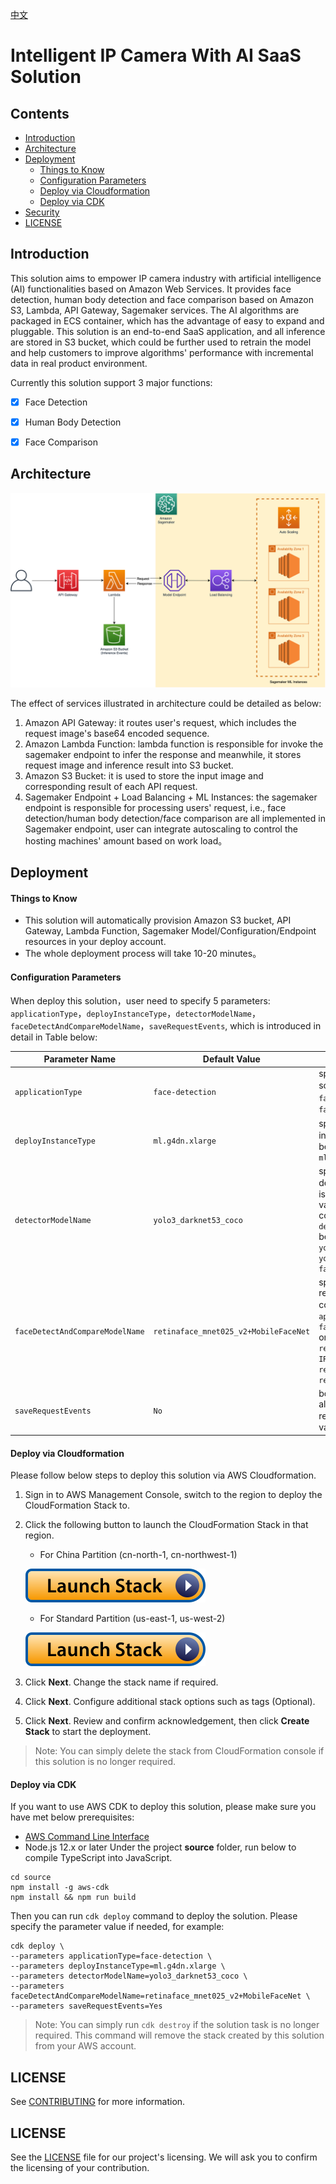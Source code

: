 [中文](./README_CN.md)

# Intelligent IP Camera With AI SaaS Solution

## Contents
* [Introduction](#Introduction)
* [Architecture](#Architecture)
* [Deployment](#Deployment)
  * [Things to Know](#Things-to-know)
  * [Configuration Parameters](#Configuration-Parameters)
  * [Deploy via Cloudformation](#Deploy-via-Cloudformation)
  * [Deploy via CDK](#Deploy-via-CDK)
* [Security](#Security)
* [LICENSE](#LICENSE)

## Introduction
This solution aims to empower IP camera industry with artificial intelligence (AI) functionalities based on Amazon Web Services.
It provides face detection, human body detection and face comparison based on Amazon S3, Lambda, API Gateway, 
Sagemaker services. The AI algorithms are packaged in ECS container, which has the advantage of easy to 
expand and pluggable. This solution is an end-to-end SaaS application, and all inference are stored in S3 bucket, which could 
be further used to retrain the model and help customers to improve algorithms' performance with incremental data in real product environment.


Currently this solution support 3 major functions:
- [x] Face Detection
- [x] Human Body Detection
- [x] Face Comparison


## Architecture
![IPC_AI_SaaS_Architecture](architecture.png)

The effect of services illustrated in architecture could be detailed as below:
1. Amazon API Gateway: it routes user's request, which includes the request image's base64 encoded sequence. 
1. Amazon Lambda Function: lambda function is responsible for invoke the sagemaker endpoint to infer the response and meanwhile, it stores request image and inference result into S3 bucket.
1. Amazon S3 Bucket: it is used to store the input image and corresponding result of each API request.
1. Sagemaker Endpoint + Load Balancing + ML Instances: the sagemaker endpoint is responsible for processing users' request, i.e., face detection/human body detection/face comparison are all implemented in Sagemaker endpoint, user can integrate autoscaling to control the hosting machines' amount based on work load。


## Deployment

#### Things to Know

- This solution will automatically provision Amazon S3 bucket, API Gateway, Lambda Function, Sagemaker Model/Configuration/Endpoint resources in your deploy account.
- The whole deployment process will take 10-20 minutes。

#### Configuration Parameters

When deploy this solution，user need to specify 5 parameters: `applicationType`，`deployInstanceType`，`detectorModelName`，`faceDetectAndCompareModelName`，`saveRequestEvents`, which is introduced in detail in Table below:

| Parameter Name                | Default Value                                             | Description                                                                                     |
|---------------------------|-----------------------------------------------------|-------------------------------------------------------------------------------------------------|
| `applicationType`       | `face-detection`  | specify the service type of this solution，the value should be one of `face-detection`，`body-detection`， `face-comparison`|
| `deployInstanceType`     | `ml.g4dn.xlarge`  | specify the machine of hosting inference service，the value should be one of  `ml.m5.xlarge`, `ml.g4dn.xlarge` |
| `detectorModelName`     | `yolo3_darknet53_coco`  | specify the detector name of face detection or human body detection，it is worth to mentioning that it is only valid when `applicationType` is configured as `face-detection` or `body-detection`, the detector name should be one of `ssd_512_resnet50_v1_coco`, `yolo3_darknet53_coco`, `yolo3_mobilenet1.0_coco`, `faster_rcnn_fpn_resnet101_v1d_coco` |
| `faceDetectAndCompareModelName`     | `retinaface_mnet025_v2+MobileFaceNet`  | specify face detection model and representation model for face comparison scenario，it is valid when `applicationType` is configured as `face-comparison`, the value should be one of `retinaface_mnet025_v2+LResNet100E-IR`,  `retinaface_mnet025_v2+MobileFaceNet`,  `retinaface_r50_v1+MobileFaceNet` |
| `saveRequestEvents`     | `No`  | boolean flag which indicates to store all inference events (input image and return response) into S3 bucket，the value should be one of `Yes`, `No` |


#### Deploy via Cloudformation

Please follow below steps to deploy this solution via AWS Cloudformation.

1. Sign in to AWS Management Console, switch to the region to deploy the CloudFormation Stack to.

1. Click the following button to launch the CloudFormation Stack in that region.

    - For China Partition (cn-north-1, cn-northwest-1)

    [![Launch Stack](launch-stack.svg)](https://console.amazonaws.cn/cloudformation/home?region=cn-north-1#/stacks/create/template?stackName=IPCSolutionStack&templateURL=https://aws-gcr-solutions.s3.cn-north-1.amazonaws.com.cn/amazon-ipc-ai-saas/latest/IpcAiSaasStack.template)

    - For Standard Partition (us-east-1, us-west-2)

    [![Launch Stack](launch-stack.svg)](https://console.aws.amazon.com/cloudformation/home?region=us-east-1#/stacks/create/template?stackName=IPCSolutionStack&templateURL=https://aws-gcr-solutions.s3.amazonaws.com/amazon-ipc-ai-saas/latest/IpcAiSaasStack.template)

1. Click **Next**. Change the stack name if required.

1. Click **Next**. Configure additional stack options such as tags (Optional). 

1. Click **Next**. Review and confirm acknowledgement,  then click **Create Stack** to start the deployment.

> Note: You can simply delete the stack from CloudFormation console if this solution is no longer required.


#### Deploy via CDK

If you want to use AWS CDK to deploy this solution, please make sure you have met below prerequisites:

* [AWS Command Line Interface](https://aws.amazon.com/cli/)
* Node.js 12.x or later
Under the project **source** folder, run below to compile TypeScript into JavaScript. 

```
cd source
npm install -g aws-cdk
npm install && npm run build
```

Then you can run `cdk deploy` command to deploy the solution. Please specify the parameter value if needed, for example:

```
cdk deploy \
--parameters applicationType=face-detection \
--parameters deployInstanceType=ml.g4dn.xlarge \
--parameters detectorModelName=yolo3_darknet53_coco \
--parameters faceDetectAndCompareModelName=retinaface_mnet025_v2+MobileFaceNet \
--parameters saveRequestEvents=Yes
```

> Note: You can simply run `cdk destroy` if the solution task is no longer required. This command will remove the stack created by this solution from your AWS account.


## LICENSE
See [CONTRIBUTING](CONTRIBUTING.md#security-issue-notifications) for more information.

## LICENSE
See the [LICENSE](LICENSE) file for our project's licensing. We will ask you to confirm the licensing of your contribution.


